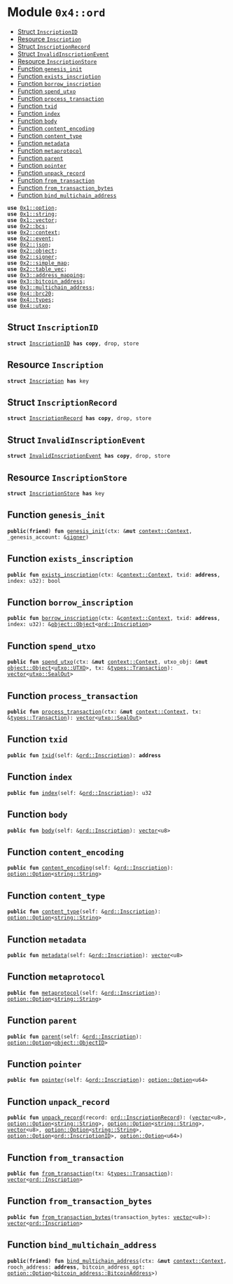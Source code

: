 
<a name="0x4_ord"></a>

# Module `0x4::ord`



-  [Struct `InscriptionID`](#0x4_ord_InscriptionID)
-  [Resource `Inscription`](#0x4_ord_Inscription)
-  [Struct `InscriptionRecord`](#0x4_ord_InscriptionRecord)
-  [Struct `InvalidInscriptionEvent`](#0x4_ord_InvalidInscriptionEvent)
-  [Resource `InscriptionStore`](#0x4_ord_InscriptionStore)
-  [Function `genesis_init`](#0x4_ord_genesis_init)
-  [Function `exists_inscription`](#0x4_ord_exists_inscription)
-  [Function `borrow_inscription`](#0x4_ord_borrow_inscription)
-  [Function `spend_utxo`](#0x4_ord_spend_utxo)
-  [Function `process_transaction`](#0x4_ord_process_transaction)
-  [Function `txid`](#0x4_ord_txid)
-  [Function `index`](#0x4_ord_index)
-  [Function `body`](#0x4_ord_body)
-  [Function `content_encoding`](#0x4_ord_content_encoding)
-  [Function `content_type`](#0x4_ord_content_type)
-  [Function `metadata`](#0x4_ord_metadata)
-  [Function `metaprotocol`](#0x4_ord_metaprotocol)
-  [Function `parent`](#0x4_ord_parent)
-  [Function `pointer`](#0x4_ord_pointer)
-  [Function `unpack_record`](#0x4_ord_unpack_record)
-  [Function `from_transaction`](#0x4_ord_from_transaction)
-  [Function `from_transaction_bytes`](#0x4_ord_from_transaction_bytes)
-  [Function `bind_multichain_address`](#0x4_ord_bind_multichain_address)


<pre><code><b>use</b> <a href="">0x1::option</a>;
<b>use</b> <a href="">0x1::string</a>;
<b>use</b> <a href="">0x1::vector</a>;
<b>use</b> <a href="">0x2::bcs</a>;
<b>use</b> <a href="">0x2::context</a>;
<b>use</b> <a href="">0x2::event</a>;
<b>use</b> <a href="">0x2::json</a>;
<b>use</b> <a href="">0x2::object</a>;
<b>use</b> <a href="">0x2::signer</a>;
<b>use</b> <a href="">0x2::simple_map</a>;
<b>use</b> <a href="">0x2::table_vec</a>;
<b>use</b> <a href="">0x3::address_mapping</a>;
<b>use</b> <a href="">0x3::bitcoin_address</a>;
<b>use</b> <a href="">0x3::multichain_address</a>;
<b>use</b> <a href="brc20.md#0x4_brc20">0x4::brc20</a>;
<b>use</b> <a href="types.md#0x4_types">0x4::types</a>;
<b>use</b> <a href="utxo.md#0x4_utxo">0x4::utxo</a>;
</code></pre>



<a name="0x4_ord_InscriptionID"></a>

## Struct `InscriptionID`



<pre><code><b>struct</b> <a href="ord.md#0x4_ord_InscriptionID">InscriptionID</a> <b>has</b> <b>copy</b>, drop, store
</code></pre>



<a name="0x4_ord_Inscription"></a>

## Resource `Inscription`



<pre><code><b>struct</b> <a href="ord.md#0x4_ord_Inscription">Inscription</a> <b>has</b> key
</code></pre>



<a name="0x4_ord_InscriptionRecord"></a>

## Struct `InscriptionRecord`



<pre><code><b>struct</b> <a href="ord.md#0x4_ord_InscriptionRecord">InscriptionRecord</a> <b>has</b> <b>copy</b>, drop, store
</code></pre>



<a name="0x4_ord_InvalidInscriptionEvent"></a>

## Struct `InvalidInscriptionEvent`



<pre><code><b>struct</b> <a href="ord.md#0x4_ord_InvalidInscriptionEvent">InvalidInscriptionEvent</a> <b>has</b> <b>copy</b>, drop, store
</code></pre>



<a name="0x4_ord_InscriptionStore"></a>

## Resource `InscriptionStore`



<pre><code><b>struct</b> <a href="ord.md#0x4_ord_InscriptionStore">InscriptionStore</a> <b>has</b> key
</code></pre>



<a name="0x4_ord_genesis_init"></a>

## Function `genesis_init`



<pre><code><b>public</b>(<b>friend</b>) <b>fun</b> <a href="ord.md#0x4_ord_genesis_init">genesis_init</a>(ctx: &<b>mut</b> <a href="_Context">context::Context</a>, _genesis_account: &<a href="">signer</a>)
</code></pre>



<a name="0x4_ord_exists_inscription"></a>

## Function `exists_inscription`



<pre><code><b>public</b> <b>fun</b> <a href="ord.md#0x4_ord_exists_inscription">exists_inscription</a>(ctx: &<a href="_Context">context::Context</a>, txid: <b>address</b>, index: u32): bool
</code></pre>



<a name="0x4_ord_borrow_inscription"></a>

## Function `borrow_inscription`



<pre><code><b>public</b> <b>fun</b> <a href="ord.md#0x4_ord_borrow_inscription">borrow_inscription</a>(ctx: &<a href="_Context">context::Context</a>, txid: <b>address</b>, index: u32): &<a href="_Object">object::Object</a>&lt;<a href="ord.md#0x4_ord_Inscription">ord::Inscription</a>&gt;
</code></pre>



<a name="0x4_ord_spend_utxo"></a>

## Function `spend_utxo`



<pre><code><b>public</b> <b>fun</b> <a href="ord.md#0x4_ord_spend_utxo">spend_utxo</a>(ctx: &<b>mut</b> <a href="_Context">context::Context</a>, utxo_obj: &<b>mut</b> <a href="_Object">object::Object</a>&lt;<a href="utxo.md#0x4_utxo_UTXO">utxo::UTXO</a>&gt;, tx: &<a href="types.md#0x4_types_Transaction">types::Transaction</a>): <a href="">vector</a>&lt;<a href="utxo.md#0x4_utxo_SealOut">utxo::SealOut</a>&gt;
</code></pre>



<a name="0x4_ord_process_transaction"></a>

## Function `process_transaction`



<pre><code><b>public</b> <b>fun</b> <a href="ord.md#0x4_ord_process_transaction">process_transaction</a>(ctx: &<b>mut</b> <a href="_Context">context::Context</a>, tx: &<a href="types.md#0x4_types_Transaction">types::Transaction</a>): <a href="">vector</a>&lt;<a href="utxo.md#0x4_utxo_SealOut">utxo::SealOut</a>&gt;
</code></pre>



<a name="0x4_ord_txid"></a>

## Function `txid`



<pre><code><b>public</b> <b>fun</b> <a href="ord.md#0x4_ord_txid">txid</a>(self: &<a href="ord.md#0x4_ord_Inscription">ord::Inscription</a>): <b>address</b>
</code></pre>



<a name="0x4_ord_index"></a>

## Function `index`



<pre><code><b>public</b> <b>fun</b> <a href="ord.md#0x4_ord_index">index</a>(self: &<a href="ord.md#0x4_ord_Inscription">ord::Inscription</a>): u32
</code></pre>



<a name="0x4_ord_body"></a>

## Function `body`



<pre><code><b>public</b> <b>fun</b> <a href="ord.md#0x4_ord_body">body</a>(self: &<a href="ord.md#0x4_ord_Inscription">ord::Inscription</a>): <a href="">vector</a>&lt;u8&gt;
</code></pre>



<a name="0x4_ord_content_encoding"></a>

## Function `content_encoding`



<pre><code><b>public</b> <b>fun</b> <a href="ord.md#0x4_ord_content_encoding">content_encoding</a>(self: &<a href="ord.md#0x4_ord_Inscription">ord::Inscription</a>): <a href="_Option">option::Option</a>&lt;<a href="_String">string::String</a>&gt;
</code></pre>



<a name="0x4_ord_content_type"></a>

## Function `content_type`



<pre><code><b>public</b> <b>fun</b> <a href="ord.md#0x4_ord_content_type">content_type</a>(self: &<a href="ord.md#0x4_ord_Inscription">ord::Inscription</a>): <a href="_Option">option::Option</a>&lt;<a href="_String">string::String</a>&gt;
</code></pre>



<a name="0x4_ord_metadata"></a>

## Function `metadata`



<pre><code><b>public</b> <b>fun</b> <a href="ord.md#0x4_ord_metadata">metadata</a>(self: &<a href="ord.md#0x4_ord_Inscription">ord::Inscription</a>): <a href="">vector</a>&lt;u8&gt;
</code></pre>



<a name="0x4_ord_metaprotocol"></a>

## Function `metaprotocol`



<pre><code><b>public</b> <b>fun</b> <a href="ord.md#0x4_ord_metaprotocol">metaprotocol</a>(self: &<a href="ord.md#0x4_ord_Inscription">ord::Inscription</a>): <a href="_Option">option::Option</a>&lt;<a href="_String">string::String</a>&gt;
</code></pre>



<a name="0x4_ord_parent"></a>

## Function `parent`



<pre><code><b>public</b> <b>fun</b> <a href="ord.md#0x4_ord_parent">parent</a>(self: &<a href="ord.md#0x4_ord_Inscription">ord::Inscription</a>): <a href="_Option">option::Option</a>&lt;<a href="_ObjectID">object::ObjectID</a>&gt;
</code></pre>



<a name="0x4_ord_pointer"></a>

## Function `pointer`



<pre><code><b>public</b> <b>fun</b> <a href="ord.md#0x4_ord_pointer">pointer</a>(self: &<a href="ord.md#0x4_ord_Inscription">ord::Inscription</a>): <a href="_Option">option::Option</a>&lt;u64&gt;
</code></pre>



<a name="0x4_ord_unpack_record"></a>

## Function `unpack_record`



<pre><code><b>public</b> <b>fun</b> <a href="ord.md#0x4_ord_unpack_record">unpack_record</a>(record: <a href="ord.md#0x4_ord_InscriptionRecord">ord::InscriptionRecord</a>): (<a href="">vector</a>&lt;u8&gt;, <a href="_Option">option::Option</a>&lt;<a href="_String">string::String</a>&gt;, <a href="_Option">option::Option</a>&lt;<a href="_String">string::String</a>&gt;, <a href="">vector</a>&lt;u8&gt;, <a href="_Option">option::Option</a>&lt;<a href="_String">string::String</a>&gt;, <a href="_Option">option::Option</a>&lt;<a href="ord.md#0x4_ord_InscriptionID">ord::InscriptionID</a>&gt;, <a href="_Option">option::Option</a>&lt;u64&gt;)
</code></pre>



<a name="0x4_ord_from_transaction"></a>

## Function `from_transaction`



<pre><code><b>public</b> <b>fun</b> <a href="ord.md#0x4_ord_from_transaction">from_transaction</a>(tx: &<a href="types.md#0x4_types_Transaction">types::Transaction</a>): <a href="">vector</a>&lt;<a href="ord.md#0x4_ord_Inscription">ord::Inscription</a>&gt;
</code></pre>



<a name="0x4_ord_from_transaction_bytes"></a>

## Function `from_transaction_bytes`



<pre><code><b>public</b> <b>fun</b> <a href="ord.md#0x4_ord_from_transaction_bytes">from_transaction_bytes</a>(transaction_bytes: <a href="">vector</a>&lt;u8&gt;): <a href="">vector</a>&lt;<a href="ord.md#0x4_ord_Inscription">ord::Inscription</a>&gt;
</code></pre>



<a name="0x4_ord_bind_multichain_address"></a>

## Function `bind_multichain_address`



<pre><code><b>public</b>(<b>friend</b>) <b>fun</b> <a href="ord.md#0x4_ord_bind_multichain_address">bind_multichain_address</a>(ctx: &<b>mut</b> <a href="_Context">context::Context</a>, rooch_address: <b>address</b>, bitcoin_address_opt: <a href="_Option">option::Option</a>&lt;<a href="_BitcoinAddress">bitcoin_address::BitcoinAddress</a>&gt;)
</code></pre>
